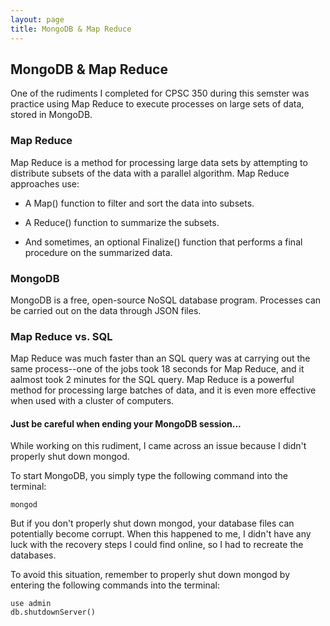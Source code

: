 ```yaml
---
layout: page
title: MongoDB & Map Reduce
---
```


## MongoDB & Map Reduce

One of the rudiments I completed for CPSC 350 during this semster was practice using Map Reduce to execute processes on large sets of data, stored in MongoDB.

### Map Reduce

Map Reduce is a method for processing large data sets by attempting to distribute subsets of the data with a parallel algorithm. Map Reduce approaches use:

*   A Map() function to filter and sort the data into subsets.

*   A Reduce() function to summarize the subsets.

*   And sometimes, an optional Finalize() function that performs a final procedure on the summarized data.

### MongoDB

MongoDB is a free, open-source NoSQL database program. Processes can be carried out on the data through JSON files.

### Map Reduce vs. SQL

Map Reduce was much faster than an SQL query was at carrying out the same process--one of the jobs took 18 seconds for Map Reduce, and it aalmost took 2 minutes for the SQL query. Map Reduce is a powerful method for processing large batches of data, and it is even more effective when used with a cluster of computers.

#### Just be careful when ending your MongoDB session...

While working on this rudiment, I came across an issue because I didn't properly shut down mongod.

To start MongoDB, you simply type the following command into the terminal:

```
mongod
```

But if you don't properly shut down mongod, your database files can potentially become corrupt. When this happened to me, I didn't have any luck with the recovery steps I could find online, so I had to recreate the databases.

To avoid this situation, remember to properly shut down mongod by entering the following commands into the terminal:

```
use admin
db.shutdownServer()
```
